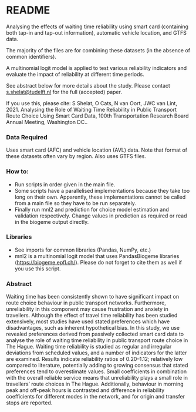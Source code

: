 # README #

Analysing the effects of waiting time reliability using smart card (containing both tap-in and tap-out information), automatic vehicle location, and GTFS data. 

The majority of the files are for combining these datasets (in the absence of common identifiers). 

A multinomial logit model is applied to test various reliability indicators and evaluate the impact of reliability at different time periods. 

See abstract below for more details about the study. Please contact s.shelat@tudelft.nl for the full (accepted) paper. 

If you use this, please cite: S Shelat, O Cats, N van Oort, JWC van Lint, 2021. Analysing the Role of Waiting Time Reliability in Public Transport Route Choice Using Smart Card Data, 100th Transportation Research Board Annual Meeting, Washington DC..

### Data Required ###

Uses smart card (AFC) and vehicle location (AVL) data. Note that format of these datasets often vary by region. Also uses GTFS files.


### How to: ###

* Run scripts in order given in the main file.
* Some scripts have a parallelised implementations because they take too long on their own. Apparently, these implementations cannot be called from a main file so they have to be run separately.
* Finally run mnl2 and prediction for choice model estimation and validation respectively. Change values in prediction as required or read in the biogeme output directly.


### Libraries ###

* See imports for common libraries (Pandas, NumPy, etc.)
* mnl2 is a multinomial logit model that uses PandasBiogeme libraries (https://biogeme.epfl.ch/). Please do not forget to cite them as well if you use this script.

### Abstract ###

Waiting time has been consistently shown to have significant impact on route choice behaviour in public transport networks. Furthermore, unreliability in this component may cause frustration and anxiety in travellers. Although the effect of travel time reliability has been studied extensively, most studies have used stated preferences which have disadvantages, such as inherent hypothetical bias. In this study, we use revealed preferences derived from passively collected smart card data to analyse the role of waiting time reliability in public transport route choice in The Hague. Waiting time reliability is studied as regular and irregular deviations from scheduled values, and a number of indicators for the latter are examined. Results indicate reliability ratios of 0.20–1.12; relatively low compared to literature, potentially adding to growing consensus that stated preferences tend to overestimate values. Small coefficients in combination with the overall reliable service means that unreliability plays a small role in travellers’ route choices in The Hague. Additionally, behaviour in morning peak and off-peak hours is contrasted and difference in reliability coefficients for different modes in the network, and for origin and transfer stops are reported.

